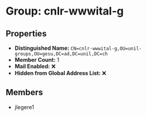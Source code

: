 # Group: cnlr-wwwital-g

## Properties

- **Distinguished Name:** `CN=cnlr-wwwital-g,OU=unil-groups,OU=gesu,DC=ad,DC=unil,DC=ch`
- **Member Count:** 1
- **Mail Enabled:** ❌
- **Hidden from Global Address List:** ❌

## Members

- jlegere1
